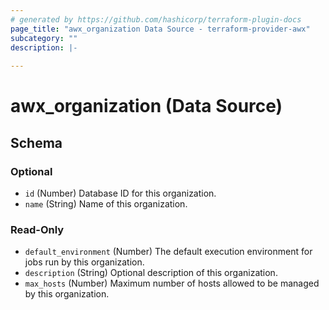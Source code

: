 ```yaml
---
# generated by https://github.com/hashicorp/terraform-plugin-docs
page_title: "awx_organization Data Source - terraform-provider-awx"
subcategory: ""
description: |-
  
---
```


# awx_organization (Data Source)





<!-- schema generated by tfplugindocs -->
## Schema

### Optional

- `id` (Number) Database ID for this organization.
- `name` (String) Name of this organization.

### Read-Only

- `default_environment` (Number) The default execution environment for jobs run by this organization.
- `description` (String) Optional description of this organization.
- `max_hosts` (Number) Maximum number of hosts allowed to be managed by this organization.


